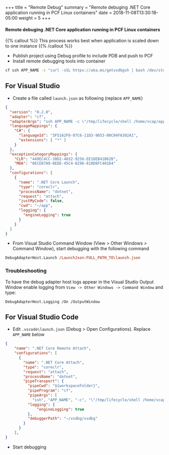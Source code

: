 +++
title = "Remote Debug"
summary = "Remote debuging .NET Core application running in PCF Linux containers"
date =  2018-11-08T13:30:18-05:00
weight = 5
+++

#### Remote debuging .NET Core application running in PCF Linux containers

{{% callout %}}
This process works best when application is scaled down to one instance
{{% /callout %}}

* Publish project using Debug profile to include PDB and push to PCF
* Install remote debugging tools into container

```sh
cf ssh APP_NAME -c "curl -sSL https://aka.ms/getvsdbgsh | bash /dev/stdin -v latest -l ~/vsdbg/vsdbg"
```

## For Visual Studio

* Create a file called `launch.json` as following (replace `APP_NAME`)

```json
{
  "version": "0.2.0",
  "adapter": "cf",
  "adapterArgs": "ssh APP_NAME -c \"/tmp/lifecycle/shell /home/vcap/app 'bash -c \\\"~/vsdbg/vsdbg --interpreter=vscode\\\"'\"",
  "languageMappings": {
    "C#": {
      "languageId": "3F5162F8-07C6-11D3-9053-00C04FA302A1",
      "extensions": [ "*" ]
    }
  },
  "exceptionCategoryMappings": {
    "CLR": "449EC4CC-30D2-4032-9256-EE18EB41B62B",
    "MDA": "6ECE07A9-0EDE-45C4-8296-818D8FC401D4"
  },
  "configurations": [
    {
      "name": ".NET Core Launch",
      "type": "coreclr",
      "processName": "dotnet",
      "request": "attach",
      "justMyCode": false,
      "cwd": "~/app",
      "logging": {
        "engineLogging": true
      }
    }
  ]
}
```

* From Visual Studio Command Window (View > Other Windows > Command Window), start debugging with the following command

```ps
DebugAdapterHost.Launch /LaunchJson:FULL_PATH_TO\launch.json
```

### Troubleshooting

To have the debug adapter host logs appear in the Visual Studio Output Window enable logging from `View -> Other Windows -> Command Window` and type:

```
DebugAdapterHost.Logging /On /OutputWindow
```


## For Visual Studio Code

* Edit `.vscode\launch.json` (Debug > Open Configurations). Replace `APP_NAME` below

```json
{
    "name": ".NET Core Remote Attach",
    "configurations": [
      {
        "name": ".NET Core Attach",
        "type": "coreclr",
        "request": "attach",
        "processName": "dotnet",
        "pipeTransport": {
          "pipeCwd": "${workspaceFolder}",
          "pipeProgram": "cf",
          "pipeArgs": [
            "ssh", "APP_NAME", "-c", "\"/tmp/lifecycle/shell /home/vcap/app 'bash -c \\\"${debuggerCommand}\\\"'\"" ],
          "logging": {
              "engineLogging": true
          },
          "debuggerPath": "~/vsdbg/vsdbg"
        }
      }
    ],
}
```

* Start debugging 